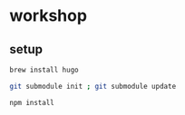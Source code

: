 # workshop

## setup

```bash
brew install hugo

git submodule init ; git submodule update

npm install
```
